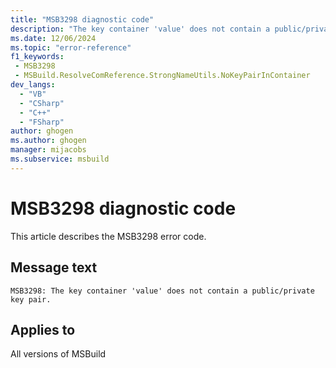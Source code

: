 ```yaml
---
title: "MSB3298 diagnostic code"
description: "The key container 'value' does not contain a public/private key pair."
ms.date: 12/06/2024
ms.topic: "error-reference"
f1_keywords:
 - MSB3298
 - MSBuild.ResolveComReference.StrongNameUtils.NoKeyPairInContainer
dev_langs:
  - "VB"
  - "CSharp"
  - "C++"
  - "FSharp"
author: ghogen
ms.author: ghogen
manager: mijacobs
ms.subservice: msbuild
---
```


# MSB3298 diagnostic code

<!-- :::ErrorDefinitionDescription::: -->
<!-- :::editable-content name="introDescription"::: -->
This article describes the MSB3298 error code.
<!-- :::editable-content-end::: -->

## Message text

```output
MSB3298: The key container 'value' does not contain a public/private key pair.
```

<!-- :::editable-content name="postOutputDescription"::: -->
<!--
{StrBegin="MSB3298: "}
-->
<!-- :::editable-content-end::: -->
<!-- :::ErrorDefinitionDescription-end::: -->

## Applies to

All versions of MSBuild
